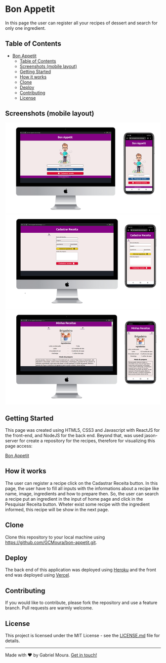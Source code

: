 # Bon Appetit
In this page the user can register all your recipes of dessert and search for only one ingredient.

## Table of Contents
- [Bon Appetit](#bon-appetit)
  - [Table of Contents](#table-of-contents)
  - [Screenshots (mobile layout)](#screenshots-mobile-layout)
  - [Getting Started](#getting-started)
  - [How it works](#how-it-works)
  - [Clone](#clone)
  - [Deploy](#deploy)
  - [Contributing](#contributing)
  - [License](#license)

## Screenshots (mobile layout)
![Screenshot-1](./src/assets/images/screenshots/screen-1.png)
![Screenshot-2](./src/assets/images/screenshots/screen-2.png)
![Screenshot-3](./src/assets/images/screenshots/screen-3.png)

## Getting Started
This page was created using HTML5, CSS3 and Javascript with ReactJS for the front-end, and NodeJS for the back end. Beyond that, was used jason-server for create a repository for the recipes, therefore for visualizing this page access:

[Bon Appetit](https://bon-appetit-zeta.vercel.app/)

## How it works
The user can register a recipe click on the Cadastrar Receita button. In this page, the user have to fill all inputs with the informations about a recipe like name, image, ingredients and how to prepare then.
So, the user can search a recipe put an ingredient in the input of home page and click in the Pesquisar Receita button. Wheter exist some recipe with the ingredient informed, this recipe will be show in the next page.

## Clone
Clone this repository to your local machine using https://github.com/GCMoura/bon-appetit.git.

## Deploy
The back end of this application was deployed using 
[Heroku](https://heroku.com) and the front end was deployed using [Vercel](https://vercel.com/).

## Contributing
If you would like to contribute, please fork the repository and use a feature branch. Pull requests are warmly welcome.

## License
This project is licensed under the MIT License - see the [LICENSE.md](LICENSE.md) file for details.

---
Made with :heart: by Gabriel Moura. [Get in touch!](https://www.linkedin.com/in/gabriel-moura-b45b90150/)